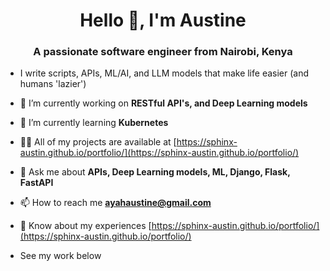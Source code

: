 <h1 align="center">Hello 👋, I'm Austine</h1>
<h3 align="center">A passionate software engineer from Nairobi, Kenya</h3>

- I write scripts, APIs, ML/AI, and LLM models that make life easier (and humans 'lazier')

- 🔭 I’m currently working on **RESTful API's, and Deep Learning models**

- 🌱 I’m currently learning **Kubernetes**

- 👨‍💻 All of my projects are available at [https://sphinx-austin.github.io/portfolio/](https://sphinx-austin.github.io/portfolio/)

- 💬 Ask me about **APIs, Deep Learning models, ML, Django, Flask, FastAPI**

- 📫 How to reach me **ayahaustine@gmail.com**

- 📄 Know about my experiences [https://sphinx-austin.github.io/portfolio/](https://sphinx-austin.github.io/portfolio/)

- See my work below
